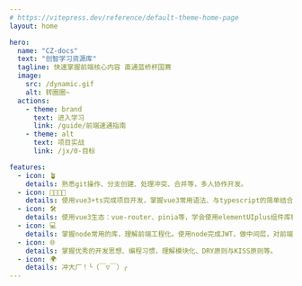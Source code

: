 ```yaml
---
# https://vitepress.dev/reference/default-theme-home-page
layout: home

hero:
  name: "CZ-docs"
  text: "创智学习资源库"
  tagline: 快速掌握前端核心内容 直通蓝桥杯国赛
  image:
    src: /dynamic.gif
    alt: 转圈圈~
  actions:
    - theme: brand
      text: 进入学习
      link: /guide/前端速通指南
    - theme: alt
      text: 项目实战
      link: /jx/0-目标

features:
  - icon: 🪴
    details: 熟悉git操作、分支创建、处理冲突、合并等，多人协作开发。
  - icon: 👨‍👩‍👧‍👦
    details: 使用vue3+ts完成项目开发，掌握vue3常用语法、与typescript的简单结合、学会组件化开发的思想。
  - icon: 🛠️
    details: 使用vue3生态：vue-router、pinia等，学会使用elementUIplus组件库构建各种常用页面布局。
  - icon: 💻
    details: 掌握node常用的库，理解前端工程化。使用node完成JWT，做中间层，对前端请求做拦截。
  - icon: 🌐
    details: 掌握优秀的开发思想、编程习惯，理解模块化、DRY原则与KISS原则等。
  - icon: 🌍
    details: 冲大厂！╰（￣▽￣）╭ 
---
```



<script setup>
if (!window.created && document.body.clientWidth >= 750) {
    createImage();
}
window.created = true;


function createImage() {
    const img = document.createElement('img');
    img.src = '/dls.jpg';
// const el = document.querySelector('.content-body');
// const { width, right } = el ? el.getBoundingClientRect() : { width: 0, right: 50 };
// const pos = right - width;

    
    Object.assign(img.style, {
        position: 'fixed',
        bottom: '0px',
        right: '20px',
        width: '100px',  
        height: 'auto',   
        zIndex: '10000',
        transform: 'rotateY(180deg)'
    });
    document.body.appendChild(img);
}


const authorMap = {
    'course': 'Huanxiaomang',
    'jx': 'Huanxiaomang hakurei77',

}


const default_author = 'Huanxiaomang';

const _historyWrap = function (type) {
    const orig = history[type];
    const e = new Event(type);
    return function () {
        const rv = orig.apply(this, arguments);
        e.arguments = arguments;
        window.dispatchEvent(e);
        return rv;
    };
};
history.pushState = _historyWrap('pushState');
history.replaceState = _historyWrap('replaceState');

window.addEventListener('pushState', function (e) {
    handleRouteChange();

});

window.addEventListener('replaceState', function (e) {
    handleRouteChange();

});

window.addEventListener('popstate', function (event) {
    // 处理路由变化
    handleRouteChange();
});


// 初始化页面时的路由处理
handleRouteChange();

// 处理路由变化的函数
function handleRouteChange() {
    // 获取当前路由
    let currentRoute = window.location.href;
    for (const key in authorMap) {
        if (currentRoute.includes(key)) {
            setAuthorText(authorMap[key]);
        } else {
            setAuthorText(default_author);
        }
    }


}

function setAuthorText(text) {
    const btn = document.querySelector('.edit-link-button');

    if (btn) {
        btn.innerText = `作者：${text}`;
    }
}


</script>
